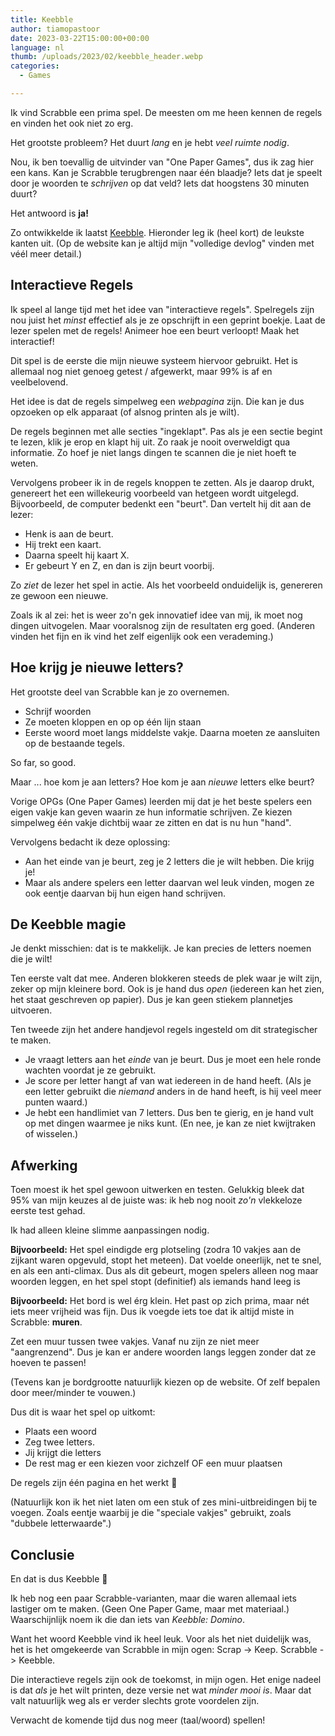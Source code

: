 ```yaml
---
title: Keebble
author: tiamopastoor
date: 2023-03-22T15:00:00+00:00
language: nl
thumb: /uploads/2023/02/keebble_header.webp
categories:
  - Games

---
```

Ik vind Scrabble een prima spel. De meesten om me heen kennen de regels en vinden het ook niet zo erg.

Het grootste probleem? Het duurt _lang_ en je hebt _veel ruimte nodig_.

Nou, ik ben toevallig de uitvinder van "One Paper Games", dus ik zag hier een kans. Kan je Scrabble terugbrengen naar één blaadje? Iets dat je speelt door je woorden te _schrijven_ op dat veld? Iets dat hoogstens 30 minuten duurt?

Het antwoord is **ja!** 

Zo ontwikkelde ik laatst [Keebble][1]. Hieronder leg ik (heel kort) de leukste kanten uit. (Op de website kan je altijd mijn "volledige devlog" vinden met véél meer detail.)

## Interactieve Regels

Ik speel al lange tijd met het idee van "interactieve regels". Spelregels zijn nou juist het _minst_ effectief als je ze opschrijft in een geprint boekje. Laat de lezer spelen met de regels! Animeer hoe een beurt verloopt! Maak het interactief!

Dit spel is de eerste die mijn nieuwe systeem hiervoor gebruikt. Het is allemaal nog niet genoeg getest / afgewerkt, maar 99% is af en veelbelovend.

Het idee is dat de regels simpelweg een _webpagina_ zijn. Die kan je dus opzoeken op elk apparaat (of alsnog printen als je wilt).

De regels beginnen met alle secties "ingeklapt". Pas als je een sectie begint te lezen, klik je erop en klapt hij uit. Zo raak je nooit overweldigt qua informatie. Zo hoef je niet langs dingen te scannen die je niet hoeft te weten.

Vervolgens probeer ik in de regels knoppen te zetten. Als je daarop drukt, genereert het een willekeurig voorbeeld van hetgeen wordt uitgelegd. Bijvoorbeeld, de computer bedenkt een "beurt". Dan vertelt hij dit aan de lezer:

  * Henk is aan de beurt.
  * Hij trekt een kaart.
  * Daarna speelt hij kaart X.
  * Er gebeurt Y en Z, en dan is zijn beurt voorbij.

Zo _ziet_ de lezer het spel in actie. Als het voorbeeld onduidelijk is, genereren ze gewoon een nieuwe.

Zoals ik al zei: het is weer zo'n gek innovatief idee van mij, ik moet nog dingen uitvogelen. Maar vooralsnog zijn de resultaten erg goed. (Anderen vinden het fijn en ik vind het zelf eigenlijk ook een verademing.)

## Hoe krijg je nieuwe letters?

Het grootste deel van Scrabble kan je zo overnemen. 

  * Schrijf woorden
  * Ze moeten kloppen en op op één lijn staan
  * Eerste woord moet langs middelste vakje. Daarna moeten ze aansluiten op de bestaande tegels.

So far, so good.

Maar ... hoe kom je aan letters? Hoe kom je aan _nieuwe_ letters elke beurt?

Vorige OPGs (One Paper Games) leerden mij dat je het beste spelers een eigen vakje kan geven waarin ze hun informatie schrijven. Ze kiezen simpelweg één vakje dichtbij waar ze zitten en dat is nu hun "hand".

Vervolgens bedacht ik deze oplossing:

  * Aan het einde van je beurt, zeg je 2 letters die je wilt hebben. Die krijg je!
  * Maar als andere spelers een letter daarvan wel leuk vinden, mogen ze ook eentje daarvan bij hun eigen hand schrijven.

## De Keebble magie

Je denkt misschien: dat is te makkelijk. Je kan precies de letters noemen die je wilt!

Ten eerste valt dat mee. Anderen blokkeren steeds de plek waar je wilt zijn, zeker op mijn kleinere bord. Ook is je hand dus _open_ (iedereen kan het zien, het staat geschreven op papier). Dus je kan geen stiekem plannetjes uitvoeren.

Ten tweede zijn het andere handjevol regels ingesteld om dit strategischer te maken.

  * Je vraagt letters aan het _einde_ van je beurt. Dus je moet een hele ronde wachten voordat je ze gebruikt.
  * Je score per letter hangt af van wat iedereen in de hand heeft. (Als je een letter gebruikt die _niemand_ anders in de hand heeft, is hij veel meer punten waard.)
  * Je hebt een handlimiet van 7 letters. Dus ben te gierig, en je hand vult op met dingen waarmee je niks kunt. (En nee, je kan ze niet kwijtraken of wisselen.)

## Afwerking

Toen moest ik het spel gewoon uitwerken en testen. Gelukkig bleek dat 95% van mijn keuzes al de juiste was: ik heb nog nooit _zo'n_ vlekkeloze eerste test gehad.

Ik had alleen kleine slimme aanpassingen nodig.

**Bijvoorbeeld:** Het spel eindigde erg plotseling (zodra 10 vakjes aan de zijkant waren opgevuld, stopt het meteen). Dat voelde oneerlijk, net te snel, en als een anti-climax. Dus als dit gebeurt, mogen spelers alleen nog maar woorden leggen, en het spel stopt (definitief) als iemands hand leeg is

**Bijvoorbeeld:** Het bord is wel érg klein. Het past op zich prima, maar nét iets meer vrijheid was fijn. Dus ik voegde iets toe dat ik altijd miste in Scrabble: **muren**. 

Zet een muur tussen twee vakjes. Vanaf nu zijn ze niet meer "aangrenzend". Dus je kan er andere woorden langs leggen zonder dat ze hoeven te passen!

(Tevens kan je bordgrootte natuurlijk kiezen op de website. Of zelf bepalen door meer/minder te vouwen.)

Dus dit is waar het spel op uitkomt:

  * Plaats een woord
  * Zeg twee letters.
  * Jij krijgt die letters
  * De rest mag er een kiezen voor zichzelf OF een muur plaatsen

De regels zijn één pagina en het werkt 🙂

(Natuurlijk kon ik het niet laten om een stuk of zes mini-uitbreidingen bij te voegen. Zoals eentje waarbij je die "speciale vakjes" gebruikt, zoals "dubbele letterwaarde".)

## Conclusie

En dat is dus Keebble 🙂

Ik heb nog een paar Scrabble-varianten, maar die waren allemaal iets lastiger om te maken. (Geen One Paper Game, maar met materiaal.) Waarschijnlijk noem ik die dan iets van _Keebble: Domino_.

Want het woord Keebble vind ik heel leuk. Voor als het niet duidelijk was, het is het omgekeerde van Scrabble in mijn ogen: Scrap -> Keep. Scrabble -> Keebble.

Die interactieve regels zijn ook de toekomst, in mijn ogen. Het enige nadeel is dat _als_ je het wilt printen, deze versie net wat _minder mooi is_. Maar dat valt natuurlijk weg als er verder slechts grote voordelen zijn.

Verwacht de komende tijd dus nog meer (taal/woord) spellen!

 [1]: https://pandaqi.com/keebble